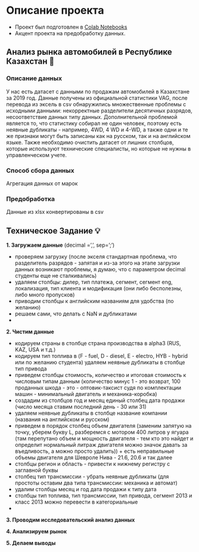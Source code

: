 # Описание проекта
- Проект был подготовлен в [Colab Notebooks](https://colab.research.google.com/drive/1K69pNzFeFypUzvrCHYbf8Aa4ipFel7TK?usp=drive_link)
- Акцент проекта на предобработку данных.
## Анализ рынка автомобилей в Республике Казахстан 🚙

### Описание данных
У нас есть датасет с данными по продажам автомобилей в Казахстане за 2019 год. Данные получены из официальной статистики VAG, после перевода из эксель в csv обнаружились множественные проблемы с исходными данными: некорректные разделители десятичных разрядов, несоответствие данных типу данных. Дополнительной проблемой является то, что статистику собирал не один человек, поэтому есть неявные дубликаты - например, 4WD, 4 WD и 4-WD, а также одни и те же признаки могут быть записаны как на русском, так и на английском языке. Также необходимо очистить датасет от лишних столбцов, которые используют технические специалисты, но которые не нужны в управленческом учете.
### Способ сбора данных
Агрегация данных от марок
### Предобработка
Данные из xlsx конвертированы в csv

## Техническое Задание 💡
**1. Загружаем данные** (decimal =’,’, sep=’;’)
- проверяем загрузку (после экселя стандартная проблема, что разделитель разрядов - запятая и из-за этого на этапе загрузки данных возникают проблемы, я думаю, что с параметром decimal студенты еще не сталкивались)
- удаляем столбцы: дилер, тип платежа, сегмент, сегмент eng, локализация, тип клиента и модификация (они либо бесполезны, либо много пропусков)
- приводим столбцы к английским названиям для удобства (по желанию)
- решаем сами, что делать с NaN и дубликатами
- 
**2. Чистим данные**
- кодируем страны в столбце страна производства в alpha3 (RUS, KAZ, USA и т.д.)
- кодируем тип топлива в (F - fuel, D - diesel, E - electro, HYB - hybrid или по желанию студента) удаляем неявные дубликаты в столбце тип привода
- приведем столбцы стоимость, количество и итоговая стоимость к числовым типам данным (количество минус 1 - это возврат, 100 проданных шкода - это - оптовик-таксист судя по комплектации машин - минимальный двигатель и механика-коробка)
- создадим из столбцов год и месяц единый столбец дата продажи (число месяца ставим последний день - 30 или 31)
- удаляем неявные дубликаты в столбце название компании (названия на английском и русском)
- приведем в порядок столбец объем двигателя (заменим запятую на точку, уберем букву L, разберемся с мотором 400 литров у ягуара (там перепутано объем и мощность двигателя - тем кто это найдет и определит нормальный литраж двигателя можно значок давать за въедливость, а можно просто удалить)) + есть неправильные объемы двигателя для Шевроле Нива - 21.6, 20.6 и так далее
- столбцы регион и область - привести к нижнему регистру с заглавной буквы
- столбец тип трансмиссии - убрать неявные дубликаты (для простоты оставим два типа трансмиссии: механика и автомат)
- удалим столбцы месяц и год дата продажи к типу дата
- столбцы тип топлива, тип трансмиссии, тип привода, сегмент 2013 и класс 2013 можно перевести в категориальные
- 
**3. Проводим исследовательский анализ данных**

**4. Анализируем рынок**

**5. Делаем выводы**
